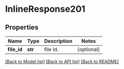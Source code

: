 # InlineResponse201

## Properties
Name | Type | Description | Notes
------------ | ------------- | ------------- | -------------
**file_id** | **str** | file Id. | [optional] 

[[Back to Model list]](../README.md#documentation-for-models) [[Back to API list]](../README.md#documentation-for-api-endpoints) [[Back to README]](../README.md)

